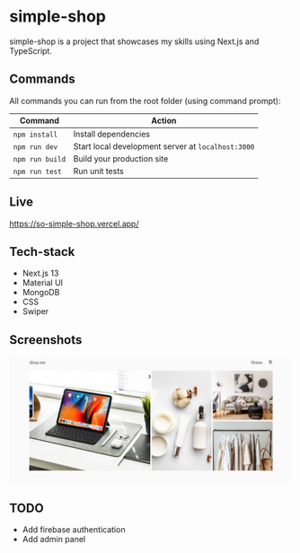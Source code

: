 # simple-shop

simple-shop is a project that showcases my skills using Next.js and TypeScript.

## Commands

All commands you can run from the root folder (using command prompt):

| Command         | Action                                             |
| --------------- | -------------------------------------------------- |
| `npm install`   | Install dependencies                               |
| `npm run dev`   | Start local development server at `localhost:3000` |
| `npm run build` | Build your production site                         |
| `npm run test`  | Run unit tests                                     |

## Live

https://so-simple-shop.vercel.app/

## Tech-stack

- Next.js 13
- Material UI
- MongoDB
- CSS
- Swiper

## Screenshots

![Screenshot of ladning page](/public/landing.png?raw=true)

## TODO

- Add firebase authentication
- Add admin panel